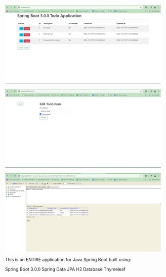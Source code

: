 
[//]: # (home web page )
![img.png](img.png)

[//]: # (edit-todo page)
![img_2.png](img_2.png)

[//]: # (h2 database)
![img_1.png](img_1.png)


This is an ENTIRE application for Java Spring Boot built using:

Spring Boot 3.0.0
Spring Data JPA
H2 Database
Thymeleaf